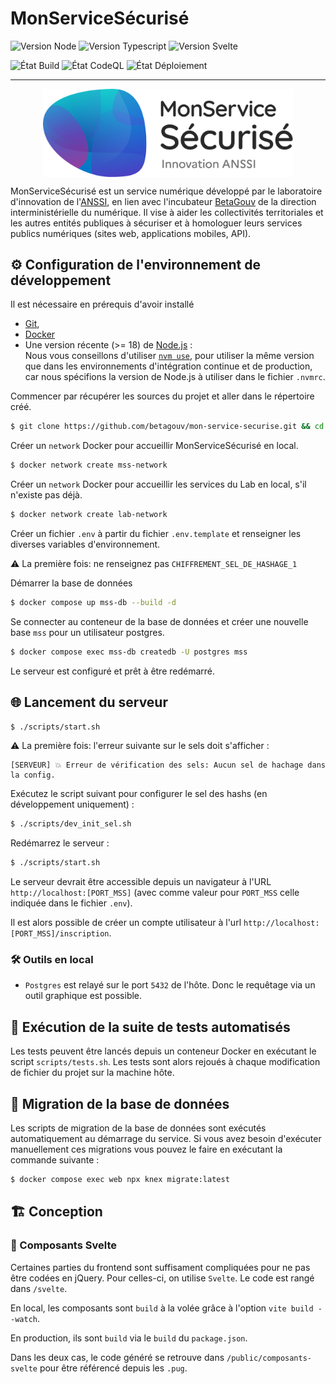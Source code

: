# MonServiceSécurisé

![Version Node](https://img.shields.io/badge/dynamic/json?url=https%3A%2F%2Fraw.githubusercontent.com%2Fbetagouv%2Fmon-service-securise%2Frefs%2Fheads%2Fmaster%2Fpackage.json&query=%24.engines.node&label=Node&logo=nodedotjs&color=%23689f63)
![Version Typescript](https://img.shields.io/badge/dynamic/json?url=https%3A%2F%2Fraw.githubusercontent.com%2Fbetagouv%2Fmon-service-securise%2Frefs%2Fheads%2Fmaster%2Fpackage.json&query=%24.devDependencies.typescript&logo=typescript&label=Typescript&color=%232d79c7)
![Version Svelte](https://img.shields.io/badge/dynamic/json?url=https%3A%2F%2Fraw.githubusercontent.com%2Fbetagouv%2Fmon-service-securise%2Frefs%2Fheads%2Fmaster%2Fpackage.json&query=%24.devDependencies.svelte&logo=svelte&label=Svelte&color=%23ff3e00)

![État Build](https://img.shields.io/github/actions/workflow/status/betagouv/mon-service-securise/node.js.yml?label=Int%C3%A9gration%20%20continue&logo=github)
![État CodeQL](https://img.shields.io/github/actions/workflow/status/betagouv/mon-service-securise/codeql-analysis.yml?label=CodeQL&logo=github)
![État Déploiement](https://img.shields.io/github/actions/workflow/status/betagouv/mon-service-securise/deploiement.yml?label=D%C3%A9ploiement&logo=github)

---

<div style="display: flex; align-items: center; justify-content: center;">
    <img src="https://raw.githubusercontent.com/betagouv/mon-service-securise/refs/heads/master/public/assets/images/logo_mss.svg" width="400"/>
</div>

MonServiceSécurisé est un service numérique développé par le laboratoire
d'innovation de l'[ANSSI](https://www.cyber.gouv.fr/), en lien avec l'incubateur
[BetaGouv](https://beta.gouv.fr/) de la direction interministérielle du
numérique. Il vise à aider les collectivités territoriales et les autres
entités publiques à sécuriser et à homologuer leurs services publics numériques
(sites web, applications mobiles, API).

## ⚙️ Configuration de l'environnement de développement

Il est nécessaire en prérequis d'avoir installé

- [Git](https://git-scm.com/),
- [Docker](https://www.docker.com/)
- Une version récente (>= 18) de [Node.js](https://nodejs.org/en/) :\
  Nous vous conseillons d'utiliser [`nvm use`](https://github.com/nvm-sh/nvm), pour utiliser la même version que dans les environnements d'intégration continue et de production, car nous spécifions la version de Node.js à utiliser dans le fichier `.nvmrc`.

Commencer par récupérer les sources du projet et aller dans le répertoire créé.

```sh
$ git clone https://github.com/betagouv/mon-service-securise.git && cd mon-service-securise
```

Créer un `network` Docker pour accueillir MonServiceSécurisé en local.

```sh
$ docker network create mss-network
```

Créer un `network` Docker pour accueillir les services du Lab en local, s'il n'existe pas déjà.

```sh
$ docker network create lab-network
```

Créer un fichier `.env` à partir du fichier `.env.template` et renseigner les diverses variables d'environnement.

⚠ La première fois: ne renseignez pas `CHIFFREMENT_SEL_DE_HASHAGE_1`

Démarrer la base de données

```sh
$ docker compose up mss-db --build -d
```

Se connecter au conteneur de la base de données et créer une nouvelle base `mss` pour un utilisateur postgres.

```sh
$ docker compose exec mss-db createdb -U postgres mss
```

Le serveur est configuré et prêt à être redémarré.

## 🌐 Lancement du serveur

```sh
$ ./scripts/start.sh
```

⚠ La première fois: l'erreur suivante sur le sels doit s'afficher :

```
[SERVEUR] 💥 Erreur de vérification des sels: Aucun sel de hachage dans la config.
```

Exécutez le script suivant pour configurer le sel des hashs (en développement uniquement) :

```sh
$ ./scripts/dev_init_sel.sh
```

Redémarrez le serveur :

```sh
$ ./scripts/start.sh
```

Le serveur devrait être accessible depuis un navigateur à l'URL
`http://localhost:[PORT_MSS]` (avec comme valeur pour `PORT_MSS` celle indiquée
dans le fichier `.env`).

Il est alors possible de créer un compte utilisateur à l'url `http://localhost:[PORT_MSS]/inscription`.

### 🛠️ Outils en local

- `Postgres` est relayé sur le port `5432` de l'hôte. Donc le requêtage via un outil graphique est possible.

## 🧪 Exécution de la suite de tests automatisés

Les tests peuvent être lancés depuis un conteneur Docker en exécutant le script
`scripts/tests.sh`. Les tests sont alors rejoués à chaque modification de
fichier du projet sur la machine hôte.

## 🎯 Migration de la base de données

Les scripts de migration de la base de données sont exécutés automatiquement au démarrage du service.
Si vous avez besoin d'exécuter manuellement ces migrations vous pouvez le faire en exécutant la commande suivante :

```sh
$ docker compose exec web npx knex migrate:latest
```

## 🏗️ Conception

### 🧩 Composants Svelte

Certaines parties du frontend sont suffisament compliquées pour ne pas être codées en jQuery.
Pour celles-ci, on utilise `Svelte`. Le code est rangé dans `/svelte`.

En local, les composants sont `build` à la volée grâce à l'option `vite build --watch`.

En production, ils sont `build` via le `build` du `package.json`.

Dans les deux cas, le code généré se retrouve dans `/public/composants-svelte` pour être référencé depuis les `.pug`.
